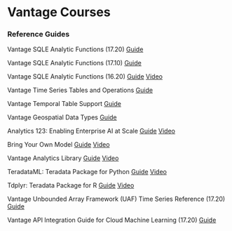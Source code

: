 # Vantage Courses

### Reference Guides

Vantage SQLE Analytic Functions (17.20)
[Guide](https://docs.teradata.com/r/Teradata-VantageTM-Analytics-Database-Analytic-Functions-17.20/Introduction-to-Analytics-Database-Analytic-Functions)


Vantage SQLE Analytic Functions (17.10)
[Guide](https://docs.teradata.com/r/Teradata-VantageTM-Advanced-SQL-Engine-Analytic-Functions/July-2021/Introduction-to-Teradata-Vantage)


Vantage SQLE Analytic Functions (16.20)
[Guide](https://docs.teradata.com/r/Teradata-VantageTM-NewSQL-Engine-Analytic-Functions/July-2019/Introduction-to-Teradata-Vantage-NewSQL-Engine-Analytic-Functions)
[Video](https://www.youtube.com/watch?v=aUfjkOlQrLs)


Vantage Time Series Tables and Operations
[Guide](https://docs.teradata.com/r/Teradata-VantageTM-Time-Series-Tables-and-Operations/March-2019)


Vantage Temporal Table Support
[Guide](https://docs.teradata.com/r/Teradata-VantageTM-Temporal-Table-Support/March-2019)


Vantage Geospatial Data Types
[Guide](https://docs.teradata.com/r/Teradata-VantageTM-Geospatial-Data-Types/July-2021)


Analytics 123: Enabling Enterprise AI at Scale
[Guide](https://assets.teradata.com/resourceCenter/downloads/WhitePapers/Analytics-123-Enabling-Enterprise-AI-at-Scale-MD006623.pdf)
[Video](https://www.youtube.com/watch?v=-UKK_KRGt9I)


Bring Your Own Model
[Guide](https://docs.teradata.com/r/Teradata-VantageTM-Bring-Your-Own-Model-User-Guide)
[Video](https://www.youtube.com/watch?v=grq37uW0pxM)


Vantage Analytics Library
[Guide](https://docs.teradata.com/r/Enterprise_IntelliFlex_Lake_VMware/Vantage-Analytics-Library-User-Guide)
[Video](https://www.youtube.com/watch?v=qxNw6sM0amg)


TeradataML: Teradata Package for Python
[Guide](https://docs.teradata.com/r/Teradata-Package-for-Python-Function-Reference/November-2021/teradataml-Vantage-Analytics-Library-Functions)
[Video](https://www.youtube.com/watch?v=YK_x4y52ffc)


Tdplyr: Teradata Package for R
[Guide](https://docs.teradata.com/r/Teradata-Package-for-R-Function-Reference/July-2021/Teradata-Package-for-R-Function-Reference/tdplyr-Package)
[Video](https://www.youtube.com/watch?v=gPrUzlsFIJI)


Vantage Unbounded Array Framework (UAF) Time Series Reference (17.20)
[Guide](https://docs.teradata.com/r/Teradata-VantageTM-Unbounded-Array-Framework-Time-Series-Reference/Unbounded-Array-Framework)


Vantage API Integration Guide for Cloud Machine Learning (17.20)
[Guide](https://docs.teradata.com/r/Teradata-VantageTM-API-Integration-Guide-for-Cloud-Machine-Learning/April-2022/Teradata-API-Integration-Project)

